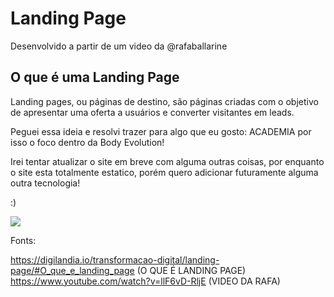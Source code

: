 
<h1> Landing Page </h1>

Desenvolvido a partir de um video da @rafaballarine 

<h2> O que é uma Landing Page </h2>

<p> Landing pages, ou páginas de destino, são páginas criadas com o objetivo de apresentar uma oferta a usuários e converter visitantes em leads. </p>

Peguei essa ideia e resolvi trazer para algo que eu gosto: ACADEMIA por isso o foco dentro da Body Evolution!


Irei tentar atualizar o site em breve com alguma outras coisas, por enquanto o site esta totalmente estatico, porém quero adicionar futuramente alguma outra tecnologia!

:)

<img src="https://media3.giphy.com/media/4JUadKw9UKT6i461rV/giphy.gif?cid=ecf05e478wnhbubmi3er71xl7slcx10f8dehrbc62ahhy1uz&rid=giphy.gif&ct=g">


Fonts:

https://digilandia.io/transformacao-digital/landing-page/#O_que_e_landing_page (O QUE É LANDING PAGE) <br>
https://www.youtube.com/watch?v=llF6vD-RljE (VIDEO DA RAFA)


